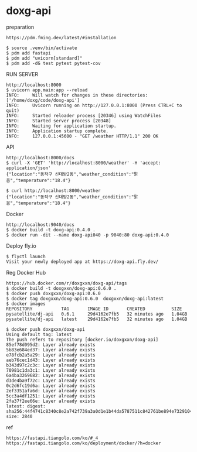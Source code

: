 # doxg-api

preparation

    https://pdm.fming.dev/latest/#installation
    
    $ source .venv/bin/activate
    $ pdm add fastapi
    $ pdm add "uvicorn[standard]"
    $ pdm add -dG test pytest pytest-cov
  
RUN SERVER

    http://localhost:8000
    $ uvicorn app.main:app --reload
    INFO:     Will watch for changes in these directories: ['/home/doxg/code/doxg-api']
    INFO:     Uvicorn running on http://127.0.0.1:8000 (Press CTRL+C to quit)
    INFO:     Started reloader process [20346] using WatchFiles
    INFO:     Started server process [20348]
    INFO:     Waiting for application startup.
    INFO:     Application startup complete.
    INFO:     127.0.0.1:45600 - "GET /weather HTTP/1.1" 200 OK
    
API

    http://localhost:8000/docs
    $ curl -X 'GET' 'http://localhost:8000/weather' -H 'accept: application/json'
    {"location":"동작구 신대방2동","weather_condition":"맑음","temperature":"18.4"}
    
    $ curl http://localhost:8000/weather
    {"location":"동작구 신대방2동","weather_condition":"맑음","temperature":"18.4"}
    
Docker

    http://localhost:9040/docs
    $ docker build -t doxg-api:0.4.0 .
    $ docker run -dit --name doxg-api040 -p 9040:80 doxg-api:0.4.0

Deploy fly.io
    
    $ flyctl launch
    Visit your newly deployed app at https://doxg-api.fly.dev/
    
Reg Docker Hub

    https://hub.docker.com/r/doxgxxn/doxg-api/tags
    $ docker build -t doxgxxn/doxg-api:0.6.0 .
    $ docker push doxgxxn/doxg-api:0.6.0
    $ docker tag doxgxxn/doxg-api:0.6.0  doxgxxn/doxg-api:latest
    $ docker images
    REPOSITORY           TAG       IMAGE ID       CREATED          SIZE
    pysatellite/dj-api   0.6.1     29d4162e7fb5   32 minutes ago   1.04GB
    pysatellite/dj-api   latest    29d4162e7fb5   32 minutes ago   1.04GB

    $ docker push doxgxxn/doxg-api
    Using default tag: latest
    The push refers to repository [docker.io/doxgxxn/doxg-api]
    85ef78d095d2: Layer already exists
    5b83e684ed37: Layer already exists
    e78fcb2a5a29: Layer already exists
    aeb76cec1d43: Layer already exists
    b343d97c2c3c: Layer already exists
    70981c1da3c1: Layer already exists
    6a4ba3269682: Layer already exists
    d3de4ba9f72c: Layer already exists
    0c2d6fc19d6a: Layer already exists
    2ef3351afa6d: Layer already exists
    5cc3a4df1251: Layer already exists
    2fa37f2ee66e: Layer already exists
    latest: digest: sha256:44f4741c8340c8e2a742f739a3a0d1e1b44da5787511c842761be894e7329104 size: 2840

ref

    https://fastapi.tiangolo.com/ko/#_4
    https://fastapi.tiangolo.com/ko/deployment/docker/?h=docker
